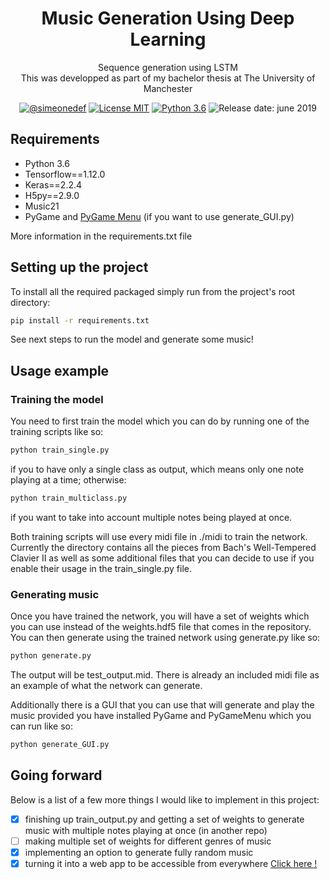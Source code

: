 <h1 align="center">
  Music Generation Using Deep Learning
</h1>
<p align="center">Sequence generation using LSTM <br>
This was developped as part of my bachelor thesis at The University of Manchester</p>
<div align="center"><a href="https://github.com/simeonedef"><img alt="@simeonedef" src="https://img.shields.io/badge/Author-Sim%C3%A9one%20de%20Fremond-lightgrey.svg" /></a>
<a href="https://opensource.org/licenses/MIT/"><img alt="License MIT" src="https://img.shields.io/badge/license-MIT-blue" /></a>
<a href="https://www.python.org/downloads/"><img alt="Python 3.6" src="https://img.shields.io/badge/python-3.6-green" /></a>
<img alt="Release date: june 2019" src="https://img.shields.io/badge/release%20date-june%202019-brightgreen" />
</div>

## Requirements
* Python 3.6
* Tensorflow==1.12.0
* Keras==2.2.4
* H5py==2.9.0
* Music21
* PyGame and [PyGame Menu](https://github.com/ppizarror/pygame-menu) (if you want to use generate_GUI.py)

More information in the requirements.txt file

## Setting up the project
To install all the required packaged simply run from the project's root directory:
````sh
pip install -r requirements.txt
````
See next steps to run the model and generate some music!

## Usage example
### Training the model
You need to first train the model which you can do by running one of the training scripts like so:
```sh
python train_single.py
```
if you to have only a single class as output, which means only one note playing at a time; otherwise:
```sh
python train_multiclass.py
```
if you want to take into account multiple notes being played at once.

Both training scripts will use every midi file in ./midi to train the network. Currently the directory contains all the pieces from Bach's Well-Tempered Clavier II as well as some additional files that you can decide to use if you enable their usage in the train_single.py file.

### Generating music
Once you have trained the network, you will have a set of weights which you can use instead of the weights.hdf5 file that comes in the repository. You can then generate using the trained network using generate.py like so:
```sh
python generate.py
```
The output will be test_output.mid. There is already an included midi file as an example of what the network can generate.

Additionally there is a GUI that you can use that will generate and play the music provided you have installed PyGame and PyGameMenu which you can run like so:
```bash
python generate_GUI.py
```

## Going forward
Below is a list of a few more things I would like to implement in this project:
* [x] finishing up train_output.py and getting a set of weights to generate music with multiple notes playing at once (in another repo)
* [ ] making multiple set of weights for different genres of music
* [x] implementing an option to generate fully random music
* [x] turning it into a web app to be accessible from everywhere [Click here !](https://deepmusic.herokuapp.com/)
